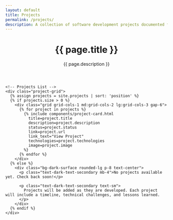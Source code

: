```yaml
---
layout: default
title: Projects
permalink: /projects/
description: A collection of software development projects documented from start to finish.
---
```


<div class="projects-page">
  <div class="container mx-auto px-4 py-12">
    <!-- Page Header -->
    <header class="max-w-3xl mb-12">
      <h1 class="text-4xl font-bold text-dark-primary mb-4">{{ page.title }}</h1>
      <p class="text-xl text-dark-text-secondary">{{ page.description }}</p>
    </header>
    
    <!-- Projects List -->
    <div class="project-grid">
      {% assign projects = site.projects | sort: 'position' %}
      {% if projects.size > 0 %}
        <div class="grid grid-cols-1 md:grid-cols-2 lg:grid-cols-3 gap-6">
          {% for project in projects %}
            {% include components/project-card.html 
              title=project.title 
              description=project.description 
              status=project.status 
              link=project.url 
              link_text="View Project"
              technologies=project.technologies
              image=project.image
            %}
          {% endfor %}
        </div>
      {% else %}
        <div class="bg-dark-surface rounded-lg p-8 text-center">
          <p class="text-dark-text-secondary mb-4">No projects available yet. Check back soon!</p>
          
          <p class="text-dark-text-secondary text-sm">
            Projects will be added as they are developed. Each project will include a timeline, technical challenges, and lessons learned.
          </p>
        </div>
      {% endif %}
    </div>
  </div>
</div> 